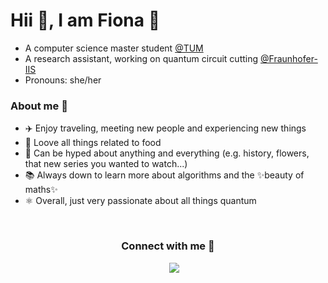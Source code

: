 # Hii :wave:, I am Fiona 🥰 
 - A computer science master student [@TUM](https://www.tum.de/en/studies/degree-programs/detail/informatics-master-of-science-msc)
 - A research assistant, working on quantum circuit cutting [@Fraunhofer-IIS](https://www.iis.fraunhofer.de/en.html)
 - Pronouns: she/her
<!-- - Currently studying fermionic tree tensor networks [@TUM-QC](https://www5.in.tum.de/~quanTUMcomputing/people.html)-->
 
### About me 👀

 - ✈️ Enjoy traveling, meeting new people and experiencing new things
 - 🍜 Loove all things related to food
 - 🤩 Can be hyped about anything and everything (e.g. history, flowers, that new series you wanted to watch...)
 - 📚 Always down to learn more about algorithms and the ✨beauty of maths✨
 - ⚛️ Overall, just very passionate about all things quantum

<br>
<h3 align="center" > Connect with me 🤝 </h3>
<p align="center">
 <div align="center" class="icons-social" style="margin-left: 10px;">
        <a style="margin-left: 10px;"  target="_blank" href="https://www.linkedin.com/in/fiona-fr%C3%B6hler-659b95254/">
			<img src="https://img.icons8.com/doodle/40/000000/linkedin--v2.png"></a>
  </div>
</p>

<!--
**fiyoooo/fiyoooo** is a ✨ _special_ ✨ repository because its `README.md` (this file) appears on your GitHub profile.
template: https://github.com/durgeshsamariya/awesome-github-profile-readme-templates/blob/master/templates/Sreevishnu-ux.md?plain=1
ideas: https://github.com/EmilianoG-byte/

Here are some ideas to get you started:

- 🔭 I’m currently working on ...
- 🌱 I’m currently learning ...
- 👯 I’m looking to collaborate on ...
- 🤔 I’m looking for help with ...
- 💬 Ask me about ...
- 📫 How to reach me: ...
- 😄 Pronouns: ...
- ⚡ Fun fact: ...

# Technologies used

<code><img height="40" width="40" src="https://upload.wikimedia.org/wikipedia/commons/thumb/3/3f/Git_icon.svg/1024px-Git_icon.svg.png"></code>
<code><img height="40" width="40" src="https://raw.githubusercontent.com/github/explore/80688e429a7d4ef2fca1e82350fe8e3517d3494d/topics/github-api/github-api.png"></code>
<code><img height="40" width="40" src="https://raw.githubusercontent.com/github/explore/80688e429a7d4ef2fca1e82350fe8e3517d3494d/topics/firebase/firebase.png"></code>
<code><img height="40" width="40" src="https://raw.githubusercontent.com/github/explore/80688e429a7d4ef2fca1e82350fe8e3517d3494d/topics/jupyter-notebook/jupyter-notebook.png"></code>
<code><img height="40" width="40" src="https://raw.githubusercontent.com/github/explore/80688e429a7d4ef2fca1e82350fe8e3517d3494d/topics/atom/atom.png"></code>
<code><img height="40" width="40" src="https://raw.githubusercontent.com/github/explore/80688e429a7d4ef2fca1e82350fe8e3517d3494d/topics/bootstrap/bootstrap.png"></code>
<code><img height="40" width="40" src="https://raw.githubusercontent.com/github/explore/80688e429a7d4ef2fca1e82350fe8e3517d3494d/topics/ubuntu/ubuntu.png"></code>
<code><img height="40" width="40" src= "https://raw.githubusercontent.com/github/explore/80688e429a7d4ef2fca1e82350fe8e3517d3494d/topics/bash/bash.png"></code>
<code><img height="40" width="40" src= "https://raw.githubusercontent.com/github/explore/80688e429a7d4ef2fca1e82350fe8e3517d3494d/topics/linux/linux.png"></code>

-->
